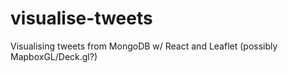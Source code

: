 # visualise-tweets
Visualising tweets from MongoDB w/ React and Leaflet (possibly MapboxGL/Deck.gl?)
